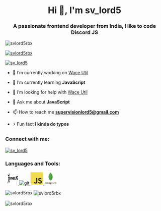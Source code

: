 <h1 align="center">Hi 👋, I'm sv_lord5</h1>
<h3 align="center">A passionate frontend developer from India, I like to code Discord JS</h3>

<p align="left"> <img src="https://komarev.com/ghpvc/?username=svlord5rbx&label=Profile%20views&color=0e75b6&style=flat" alt="svlord5rbx" /> </p>

<p align="left"> <a href="https://github.com/ryo-ma/github-profile-trophy"><img src="https://github-profile-trophy.vercel.app/?username=svlord5rbx" alt="svlord5rbx" /></a> </p>

<p align="left"> <a href="https://twitter.com/sv_lord5" target="blank"><img src="https://img.shields.io/twitter/follow/sv_lord5?logo=twitter&style=for-the-badge" alt="sv_lord5" /></a> </p>

- 🔭 I’m currently working on [Wace Util](https://github.com/svlord5rbx/WaceUtil-Remake.git)

- 🌱 I’m currently learning **JavaScript**

- 🤝 I’m looking for help with [Wace Util](https://github.com/svlord5rbx/WaceUtil-Remake.git)

- 💬 Ask me about **JavaScript**

- 📫 How to reach me **supervisionlord5@gmail.com**

- ⚡ Fun fact **I kinda do typos**

<h3 align="left">Connect with me:</h3>
<p align="left">
<a href="https://twitter.com/sv_lord5" target="blank"><img align="center" src="https://raw.githubusercontent.com/rahuldkjain/github-profile-readme-generator/neutral-icons/src/images/icons/Social/twitter.svg" alt="sv_lord5" height="30" width="40" /></a>
</p>

<h3 align="left">Languages and Tools:</h3>
<p align="left"> <a href="https://canvasjs.com" target="_blank"> <img src="https://raw.githubusercontent.com/Hardik0307/Hardik0307/master/assets/canvasjs-charts.svg" alt="canvasjs" width="40" height="40"/> </a> <a href="https://git-scm.com/" target="_blank"> <img src="https://www.vectorlogo.zone/logos/git-scm/git-scm-icon.svg" alt="git" width="40" height="40"/> </a> <a href="https://developer.mozilla.org/en-US/docs/Web/JavaScript" target="_blank"> <img src="https://raw.githubusercontent.com/devicons/devicon/master/icons/javascript/javascript-original.svg" alt="javascript" width="40" height="40"/> </a> <a href="https://www.mongodb.com/" target="_blank"> <img src="https://raw.githubusercontent.com/devicons/devicon/master/icons/mongodb/mongodb-original-wordmark.svg" alt="mongodb" width="40" height="40"/> </a> </p>

<p><img align="left" src="https://github-readme-stats.vercel.app/api/top-langs?username=svlord5rbx&show_icons=true&locale=en&layout=compact" alt="svlord5rbx" /></p>

<p>&nbsp;<img align="center" src="https://github-readme-stats.vercel.app/api?username=svlord5rbx&show_icons=true&locale=en" alt="svlord5rbx" /></p>

<p><img align="center" src="https://github-readme-streak-stats.herokuapp.com/?user=svlord5rbx&" alt="svlord5rbx" /></p>
